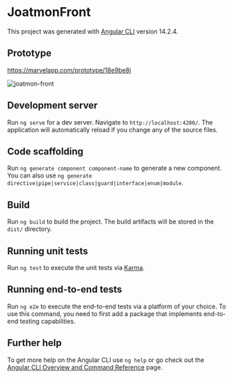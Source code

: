 # JoatmonFront

This project was generated with [Angular CLI](https://github.com/angular/angular-cli) version 14.2.4.

## Prototype

https://marvelapp.com/prototype/18e9be8j

![joatmon-front](https://user-images.githubusercontent.com/22268900/204411398-14a8984a-c224-464b-a94f-5150d3fc0f0b.gif)

## Development server


Run `ng serve` for a dev server. Navigate to `http://localhost:4200/`. The application will automatically reload if you change any of the source files.

## Code scaffolding

Run `ng generate component component-name` to generate a new component. You can also use `ng generate directive|pipe|service|class|guard|interface|enum|module`.

## Build

Run `ng build` to build the project. The build artifacts will be stored in the `dist/` directory.

## Running unit tests

Run `ng test` to execute the unit tests via [Karma](https://karma-runner.github.io).

## Running end-to-end tests

Run `ng e2e` to execute the end-to-end tests via a platform of your choice. To use this command, you need to first add a package that implements end-to-end testing capabilities.

## Further help

To get more help on the Angular CLI use `ng help` or go check out the [Angular CLI Overview and Command Reference](https://angular.io/cli) page.
